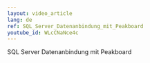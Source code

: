 ```yaml
---
layout: video_article
lang: de
ref: SQL_Server_Datenanbindung_mit_Peakboard
youtube_id: WLcCNaNce4c
---
```


SQL Server Datenanbindung mit Peakboard
